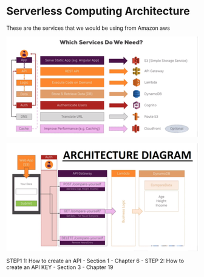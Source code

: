 # Serverless Computing Architecture

These are the services that we would be using from Amazon aws

![Serverless Computing](images/serverless.png "Serverless Computing")


![Architecture Diagram](images/architecture.png "Architecture Diagram")

STEP1 1: How to create an API - Section 1 - Chapter 6 - 
STEP 2: How to create an API KEY - Section 3 - Chapter 19
